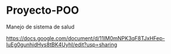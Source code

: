 # Proyecto-POO
Manejo de sistema de salud

https://docs.google.com/document/d/11IM0mNPK3qF8TJxHFep-IuEg0gunhjdHys8tBK4UyhI/edit?usp=sharing
